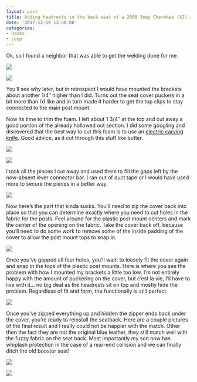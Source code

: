 ```yaml
---
layout: post
title: Adding headrests to the back seat of a 2000 Jeep Cherokee (XJ) – Part Two
date: '2017-12-19 13:50:06'
categories:
- hacks
- jeep
---
```



Ok, so I found a neighbor that was able to get the welding done for me.

[![](https://i0.wp.com/res.cloudinary.com/thecase/image/upload/h_630,w_840/v1514682885/0FXSVsJHRW65hKUCKduvqA_dyxymx.jpg?resize=840%2C630)](https://i1.wp.com/res.cloudinary.com/thecase/image/upload/v1514682885/0FXSVsJHRW65hKUCKduvqA_dyxymx.jpg)

[![](https://i1.wp.com/res.cloudinary.com/thecase/image/upload/h_630,w_840/v1514682888/bP6oXaYgQl2scnp3o9NIQ_q1ohm9.jpg?resize=840%2C630)](https://i0.wp.com/res.cloudinary.com/thecase/image/upload/v1514682888/bP6oXaYgQl2scnp3o9NIQ_q1ohm9.jpg)

You’ll see why later, but in retrospect I would have mounted the brackets about another 1/4″ higher than I did. Turns out the seat cover puckers in a bit more than I’d like and in turn made it harder to get the top clips to stay connected to the main post mount.

Now its time to trim the foam. I left about 1 3/4″ at the top and cut away a good portion of the already hollowed out section. I did some googling and discovered that the best way to cut this foam is to use an [electric carving knife](http://amzn.to/2BgJXJN). Good advice, as it cut through this stuff like butter.

[![](https://i2.wp.com/res.cloudinary.com/thecase/image/upload/h_630,w_840/v1514682883/fullsizeoutput_434e_igvkob.jpg?resize=840%2C630)](https://i2.wp.com/res.cloudinary.com/thecase/image/upload/v1514682883/fullsizeoutput_434e_igvkob.jpg)

[![](https://i0.wp.com/res.cloudinary.com/thecase/image/upload/h_630,w_840/v1514682880/fullsizeoutput_4354_qikfpi.jpg?resize=840%2C630)](https://i1.wp.com/res.cloudinary.com/thecase/image/upload/v1514682880/fullsizeoutput_4354_qikfpi.jpg)

I took all the pieces I cut away and used them to fill the gaps left by the now-absent lever connector bar. I ran out of duct tape or I would have used more to secure the pieces in a better way.

[![](https://i0.wp.com/res.cloudinary.com/thecase/image/upload/h_630,w_840/v1514682865/IMG_0059_hzad0x.jpg?resize=840%2C630)](https://i1.wp.com/res.cloudinary.com/thecase/image/upload/v1514682865/IMG_0059_hzad0x.jpg)

Now here’s the part that kinda sucks. You’ll need to zip the cover back into place so that you can determine exactly where you need to cut holes in the fabric for the posts. Feel around for the plastic post mount centers and mark the center of the opening on the fabric. Take the cover back off, because you’ll need to do some work to remove some of the inside padding of the cover to allow the post mount tops to snap in.

[![](https://i2.wp.com/res.cloudinary.com/thecase/image/upload/h_630,w_840/v1514682868/IMG_0060_tvteqp.jpg?resize=840%2C630)](https://i1.wp.com/res.cloudinary.com/thecase/image/upload/v1514682868/IMG_0060_tvteqp.jpg)

Once you’ve gapped all four holes, you’ll want to loosely fit the cover again and snap in the tops of the plastic post mounts. Here is where you see the problem with how I mounted my brackets a little too low. I’m not entirely happy with the amount of puckering on the cover, but c’est la vie, I’ll have to live with it… no big deal as the headrests sit on top and mostly hide the problem. Regardless of fit and form, the functionally is still perfect.

[![](https://i2.wp.com/res.cloudinary.com/thecase/image/upload/h_1024,w_768/v1514682873/IMG_0062_slgysd.jpg?resize=768%2C1024)](https://i2.wp.com/res.cloudinary.com/thecase/image/upload/v1514682873/IMG_0062_slgysd.jpg)

Once you’ve zipped everything up and hidden the zipper ends back under the cover, you’re ready to reinstall the seatback. Here are a couple pictures of the final result and I really could not be happier with the match. Other then the fact they are not the original blue leather, they still match well with the fuzzy fabric on the seat back. Most importantly my son now has whiplash protection in the case of a rear-end collision and we can finally ditch the old booster seat!

[![](https://i0.wp.com/res.cloudinary.com/thecase/image/upload/h_630,w_840/v1514682876/IMG_0063_laedf3.jpg?resize=840%2C630)](https://i2.wp.com/res.cloudinary.com/thecase/image/upload/v1514682876/IMG_0063_laedf3.jpg)

[![](https://i0.wp.com/res.cloudinary.com/thecase/image/upload/h_630,w_840/v1514682878/IMG_0064_tvpvsw.jpg?resize=840%2C630)](https://i1.wp.com/res.cloudinary.com/thecase/image/upload/v1514682878/IMG_0064_tvpvsw.jpg)


